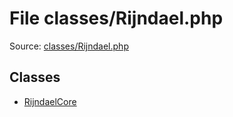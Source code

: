 File classes/Rijndael.php
=========

Source: [classes/Rijndael.php](https://github.com/PrestaShop/PrestaShop/blob/1.6.1.1/classes/Rijndael.php)


Classes
-------

* [RijndaelCore](class.RijndaelCore.md)


